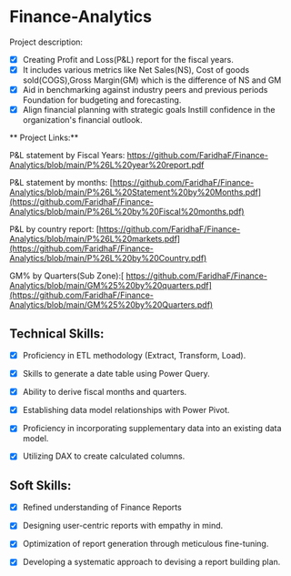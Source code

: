 # Finance-Analytics

Project description:
- [x] Creating Profit and Loss(P&L) report for the fiscal years.
- [x] It includes various metrics like Net Sales(NS), Cost of goods sold(COGS),Gross Margin(GM) which is the difference of NS and GM
- [x] Aid in benchmarking against industry peers and previous periods Foundation for budgeting and forecasting.
- [x] Align financial planning with strategic goals Instill confidence in the organization's financial outlook.

** Project Links:**

P&L statement by Fiscal Years: [https://github.com/FaridhaF/Finance-Analytics/blob/main/P%26L%20year%20report.pdf
](https://github.com/FaridhaF/Finance-Analytics/blob/main/P%26L%20by%20Fiscal%20Years.pdf)

P&L statement by months: [https://github.com/FaridhaF/Finance-Analytics/blob/main/P%26L%20Statement%20by%20Months.pdf](https://github.com/FaridhaF/Finance-Analytics/blob/main/P%26L%20by%20Fiscal%20months.pdf)

P&L by country report: [https://github.com/FaridhaF/Finance-Analytics/blob/main/P%26L%20markets.pdf](https://github.com/FaridhaF/Finance-Analytics/blob/main/P%26L%20by%20Country.pdf)

GM% by Quarters(Sub Zone):[ https://github.com/FaridhaF/Finance-Analytics/blob/main/GM%25%20by%20quarters.pdf](https://github.com/FaridhaF/Finance-Analytics/blob/main/GM%25%20by%20Quarters.pdf)


## Technical Skills:
- [x]	Proficiency in ETL methodology (Extract, Transform, Load).
- [x]	Skills to generate a date table using Power Query.
- [x]	Ability to derive fiscal months and quarters.
- [x]	Establishing data model relationships with Power Pivot.
- [x]	Proficiency in incorporating supplementary data into an existing data model.
- [x]	Utilizing DAX to create calculated columns.


## Soft Skills:
- [x]	Refined understanding of Finance Reports
- [x]	Designing user-centric reports with empathy in mind.
- [x]	Optimization of report generation through meticulous fine-tuning.
- [x]	Developing a systematic approach to devising a report building plan.

